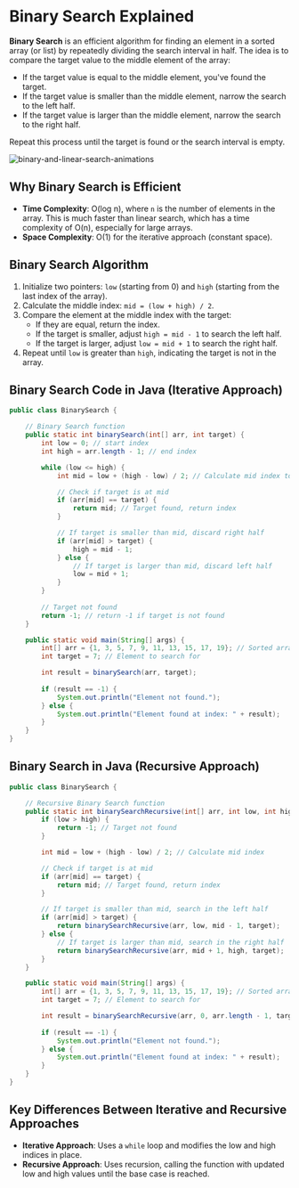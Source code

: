 # Binary Search Explained

**Binary Search** is an efficient algorithm for finding an element in a sorted array (or list) by repeatedly dividing the search interval in half. The idea is to compare the target value to the middle element of the array:

- If the target value is equal to the middle element, you've found the target.
- If the target value is smaller than the middle element, narrow the search to the left half.
- If the target value is larger than the middle element, narrow the search to the right half.

Repeat this process until the target is found or the search interval is empty.

![binary-and-linear-search-animations](https://github.com/user-attachments/assets/3053f3be-5c97-4c06-97ad-c7bb43693bff)

## Why Binary Search is Efficient

- **Time Complexity**: O(log n), where `n` is the number of elements in the array. This is much faster than linear search, which has a time complexity of O(n), especially for large arrays.
- **Space Complexity**: O(1) for the iterative approach (constant space).

## Binary Search Algorithm

1. Initialize two pointers: `low` (starting from 0) and `high` (starting from the last index of the array).
2. Calculate the middle index: `mid = (low + high) / 2`.
3. Compare the element at the middle index with the target:
   - If they are equal, return the index.
   - If the target is smaller, adjust `high = mid - 1` to search the left half.
   - If the target is larger, adjust `low = mid + 1` to search the right half.
4. Repeat until `low` is greater than `high`, indicating the target is not in the array.

## Binary Search Code in Java (Iterative Approach)

```java
public class BinarySearch {

    // Binary Search function
    public static int binarySearch(int[] arr, int target) {
        int low = 0; // start index
        int high = arr.length - 1; // end index

        while (low <= high) {
            int mid = low + (high - low) / 2; // Calculate mid index to avoid overflow

            // Check if target is at mid
            if (arr[mid] == target) {
                return mid; // Target found, return index
            }

            // If target is smaller than mid, discard right half
            if (arr[mid] > target) {
                high = mid - 1;
            } else {
                // If target is larger than mid, discard left half
                low = mid + 1;
            }
        }
        
        // Target not found
        return -1; // return -1 if target is not found
    }

    public static void main(String[] args) {
        int[] arr = {1, 3, 5, 7, 9, 11, 13, 15, 17, 19}; // Sorted array
        int target = 7; // Element to search for

        int result = binarySearch(arr, target);
        
        if (result == -1) {
            System.out.println("Element not found.");
        } else {
            System.out.println("Element found at index: " + result);
        }
    }
}
```

## Binary Search in Java (Recursive Approach)

```java
public class BinarySearch {

    // Recursive Binary Search function
    public static int binarySearchRecursive(int[] arr, int low, int high, int target) {
        if (low > high) {
            return -1; // Target not found
        }

        int mid = low + (high - low) / 2; // Calculate mid index

        // Check if target is at mid
        if (arr[mid] == target) {
            return mid; // Target found, return index
        }

        // If target is smaller than mid, search in the left half
        if (arr[mid] > target) {
            return binarySearchRecursive(arr, low, mid - 1, target);
        } else {
            // If target is larger than mid, search in the right half
            return binarySearchRecursive(arr, mid + 1, high, target);
        }
    }

    public static void main(String[] args) {
        int[] arr = {1, 3, 5, 7, 9, 11, 13, 15, 17, 19}; // Sorted array
        int target = 7; // Element to search for

        int result = binarySearchRecursive(arr, 0, arr.length - 1, target);
        
        if (result == -1) {
            System.out.println("Element not found.");
        } else {
            System.out.println("Element found at index: " + result);
        }
    }
}
```

## Key Differences Between Iterative and Recursive Approaches

- **Iterative Approach**: Uses a `while` loop and modifies the low and high indices in place.
- **Recursive Approach**: Uses recursion, calling the function with updated low and high values until the base case is reached.

